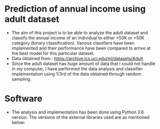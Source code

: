 # Prediction of annual income using adult dataset
* The aim of this project is to be able to analyze the adult dataset and classify the annual income of an individual to either <50K or >50K category (binary classification). Various classfiers have been implemented and their performance have been compared to arrive at the best model for this particular dataset.
* Data obtained from : https://archive.ics.uci.edu/ml/datasets/Adult
* Since the adult dataset has huge amount of data that I could not handle in my computer, I have performed the data analysis and classifier implementation using 1/3rd of the data obtained through random sampling.

# Software
* The analysis and implementation has been done using Python 3.6 version. The versions of the external libraries used are as mentioned below:
